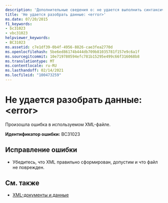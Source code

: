 ```yaml
---
description: 'Дополнительные сведения о: не удается выполнить синтаксический анализ XML: <error>'
title: 'Не удается разобрать данные: <error>'
ms.date: 07/20/2015
f1_keywords:
- bc31023
- vbc31023
helpviewer_keywords:
- BC31023
ms.assetid: c7e1df39-0b4f-4956-8826-cae3fea2770d
ms.openlocfilehash: 5be6ed86174b444db709b81035781f157e9c6a1f
ms.sourcegitcommit: 10e719780594efc781b15295e499c66f316068b8
ms.translationtype: MT
ms.contentlocale: ru-RU
ms.lasthandoff: 02/14/2021
ms.locfileid: "100473259"
---
```

# <a name="unable-to-parse-xml-error"></a>Не удается разобрать данные: \<error>

Произошла ошибка в используемом XML-файле.  
  
 **Идентификатор ошибки:** BC31023  
  
## <a name="to-correct-this-error"></a>Исправление ошибки  
  
- Убедитесь, что XML правильно сформирован, допустим и что файл не поврежден.  
  
## <a name="see-also"></a>См. также

- [XML-документы и данные](../../standard/data/xml/index.md)
